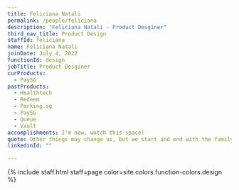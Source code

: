 ```yaml
---
title: Feliciana Natali
permalink: /people/feliciana
description: "Feliciana Natali - Product Desginer"
third_nav_title: Product Design
staffId: feliciana
name: Feliciana Natali
joinDate: July 4, 2022
functionId: design
jobTitle: Product Desginer
curProducts:
  - PaySG
pastProducts:
  - Healthtech
  - Redeem
  - Parking.sg
  - PaySG
  - Queue
  - Vault
accomplishments: I'm new, watch this space!
quote: Other things may change us, but we start and end with the family.
linkedinId: ""

---
```


{% include staff.html staff=page color=site.colors.function-colors.design %}
